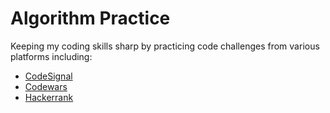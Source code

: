 # Algorithm Practice
Keeping my coding skills sharp by practicing code challenges from various platforms including:
* [CodeSignal](https://codesignal.com)
* [Codewars](https://codewars.com)
* [Hackerrank](https://hackerrank.com)
